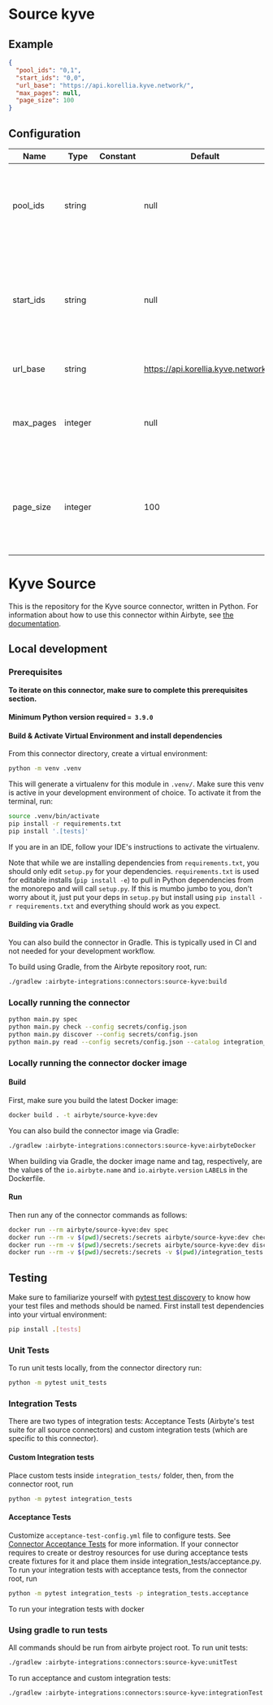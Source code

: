 # Source kyve

## Example
```json
{
  "pool_ids": "0,1",
  "start_ids": "0,0",
  "url_base": "https://api.korellia.kyve.network/",
  "max_pages": null,
  "page_size": 100
}
```

## Configuration
| Name | Type | Constant | Default | Description |
| --- | --- | --- | --- | --- |
|pool_ids|string||null|The IDs of the KYVE storage pool you want to archive. (Comma separated)|
|start_ids|string||null|The start-id defines, from which bundle id the pipeline should start to extract the data (Comma separated)|
|url_base|string||https://api.korellia.kyve.network|URL to the KYVE Chain API.|
|max_pages|integer||null|The maximum amount of pages to go trough. Set to 'null' for all pages.|
|page_size|integer||100|The pagesize for pagination, smaller numbers are used in integration tests.|

# Kyve Source

This is the repository for the Kyve source connector, written in Python.
For information about how to use this connector within Airbyte, see [the documentation](https://docs.airbyte.com/integrations/sources/kyve).

## Local development

### Prerequisites

**To iterate on this connector, make sure to complete this prerequisites section.**

#### Minimum Python version required `= 3.9.0`

#### Build & Activate Virtual Environment and install dependencies

From this connector directory, create a virtual environment:

```sh
python -m venv .venv
```

This will generate a virtualenv for this module in `.venv/`. Make sure this venv is active in your
development environment of choice. To activate it from the terminal, run:

```sh
source .venv/bin/activate
pip install -r requirements.txt
pip install '.[tests]'
```

If you are in an IDE, follow your IDE's instructions to activate the virtualenv.

Note that while we are installing dependencies from `requirements.txt`, you should only edit `setup.py` for your dependencies. `requirements.txt` is
used for editable installs (`pip install -e`) to pull in Python dependencies from the monorepo and will call `setup.py`.
If this is mumbo jumbo to you, don't worry about it, just put your deps in `setup.py` but install using `pip install -r requirements.txt` and everything
should work as you expect.

#### Building via Gradle

You can also build the connector in Gradle. This is typically used in CI and not needed for your development workflow.

To build using Gradle, from the Airbyte repository root, run:

```sh
./gradlew :airbyte-integrations:connectors:source-kyve:build
```

### Locally running the connector

```sh
python main.py spec
python main.py check --config secrets/config.json
python main.py discover --config secrets/config.json
python main.py read --config secrets/config.json --catalog integration_tests/configured_catalog.json
```

### Locally running the connector docker image

#### Build

First, make sure you build the latest Docker image:

```sh
docker build . -t airbyte/source-kyve:dev
```

You can also build the connector image via Gradle:

```sh
./gradlew :airbyte-integrations:connectors:source-kyve:airbyteDocker
```

When building via Gradle, the docker image name and tag, respectively, are the values of the `io.airbyte.name` and `io.airbyte.version` `LABEL`s in
the Dockerfile.

#### Run

Then run any of the connector commands as follows:

```sh
docker run --rm airbyte/source-kyve:dev spec
docker run --rm -v $(pwd)/secrets:/secrets airbyte/source-kyve:dev check --config /secrets/config.json
docker run --rm -v $(pwd)/secrets:/secrets airbyte/source-kyve:dev discover --config /secrets/config.json
docker run --rm -v $(pwd)/secrets:/secrets -v $(pwd)/integration_tests:/integration_tests airbyte/source-kyve:dev read --config /secrets/config.json --catalog /integration_tests/configured_catalog.json
```

## Testing

Make sure to familiarize yourself with [pytest test discovery](https://docs.pytest.org/en/latest/goodpractices.html#test-discovery) to know how your test files and methods should be named.
First install test dependencies into your virtual environment:

```sh
pip install .[tests]
```

### Unit Tests

To run unit tests locally, from the connector directory run:

```sh
python -m pytest unit_tests
```

### Integration Tests

There are two types of integration tests: Acceptance Tests (Airbyte's test suite for all source connectors) and custom integration tests (which are specific to this connector).

#### Custom Integration tests

Place custom tests inside `integration_tests/` folder, then, from the connector root, run

```sh
python -m pytest integration_tests
```

#### Acceptance Tests

Customize `acceptance-test-config.yml` file to configure tests. See [Connector Acceptance Tests](https://docs.airbyte.com/connector-development/testing-connectors/connector-acceptance-tests-reference) for more information.
If your connector requires to create or destroy resources for use during acceptance tests create fixtures for it and place them inside integration_tests/acceptance.py.
To run your integration tests with acceptance tests, from the connector root, run

```sh
python -m pytest integration_tests -p integration_tests.acceptance
```

To run your integration tests with docker

### Using gradle to run tests

All commands should be run from airbyte project root.
To run unit tests:

```sh
./gradlew :airbyte-integrations:connectors:source-kyve:unitTest
```

To run acceptance and custom integration tests:

```sh
./gradlew :airbyte-integrations:connectors:source-kyve:integrationTest
```

